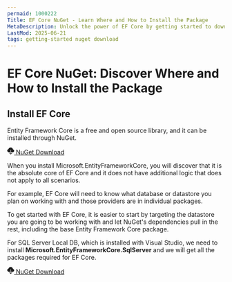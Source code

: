 ```yaml
---
permaid: 1000222
Title: EF Core NuGet - Learn Where and How to Install the Package
MetaDescription: Unlock the power of EF Core by getting started to download the package. Learn which NuGet package to download and how to install it in your project.
LastMod: 2025-06-21
tags: getting-started nuget download
---
```


# EF Core NuGet: Discover Where and How to Install the Package

## Install EF Core

Entity Framework Core is a free and open source library, and it can be installed through NuGet. 

<div class="row">
    <div class="col-lg-6">
        <div class="card card-layout-z2 wow slideInLeft">
            <div class="card-body wow slideInUp">
                <a class="btn btn-lg btn-z" role="button" href="https://www.nuget.org/packages/Microsoft.EntityFrameworkCore/" onclick="ga('send', 'event', { eventAction: 'download'});" style="visibility: visible; animation-name: pulse;">
                    <svg xmlns="http://www.w3.org/2000/svg" width="16" height="16" fill="currentColor" class="bi bi-cloud-download-fill" viewBox="0 0 16 16"><path fill-rule="evenodd" d="M8 0a5.53 5.53 0 0 0-3.594 1.342c-.766.66-1.321 1.52-1.464 2.383C1.266 4.095 0 5.555 0 7.318 0 9.366 1.708 11 3.781 11H7.5V5.5a.5.5 0 0 1 1 0V11h4.188C14.502 11 16 9.57 16 7.773c0-1.636-1.242-2.969-2.834-3.194C12.923 1.999 10.69 0 8 0m-.354 15.854a.5.5 0 0 0 .708 0l3-3a.5.5 0 0 0-.708-.708L8.5 14.293V11h-1v3.293l-2.146-2.147a.5.5 0 0 0-.708.708z"/></svg>
                    NuGet Download
                </a>
            </div>
        </div>
    </div>
</div>

When you install Microsoft.EntityFrameworkCore, you will discover that it is the absolute core of EF Core and it does not have additional logic that does not apply to all scenarios. 

For example, EF Core will need to know what database or datastore you plan on working with and those providers are in individual packages. 

To get started with EF Core, it is easier to start by targeting the datastore you are going to be working with and let NuGet's dependencies pull in the rest, including the base Entity Framework Core package. 

For SQL Server Local DB, which is installed with Visual Studio, we need to install **Microsoft.EntityFrameworkCore.SqlServer** and we will get all the packages required for EF Core.

<div class="row">
    <div class="col-lg-6">
        <div class="card card-layout-z2 wow slideInLeft">
            <div class="card-body wow slideInUp">
                <a class="btn btn-lg btn-z" role="button" href="https://www.nuget.org/packages/Microsoft.EntityFrameworkCore.SqlServer/" onclick="ga('send', 'event', { eventAction: 'download'});" style="visibility: visible; animation-name: pulse;">
                    <svg xmlns="http://www.w3.org/2000/svg" width="16" height="16" fill="currentColor" class="bi bi-cloud-download-fill" viewBox="0 0 16 16"><path fill-rule="evenodd" d="M8 0a5.53 5.53 0 0 0-3.594 1.342c-.766.66-1.321 1.52-1.464 2.383C1.266 4.095 0 5.555 0 7.318 0 9.366 1.708 11 3.781 11H7.5V5.5a.5.5 0 0 1 1 0V11h4.188C14.502 11 16 9.57 16 7.773c0-1.636-1.242-2.969-2.834-3.194C12.923 1.999 10.69 0 8 0m-.354 15.854a.5.5 0 0 0 .708 0l3-3a.5.5 0 0 0-.708-.708L8.5 14.293V11h-1v3.293l-2.146-2.147a.5.5 0 0 0-.708.708z"/></svg>
                    NuGet Download
                </a>
            </div>
        </div>
    </div>
</div>
